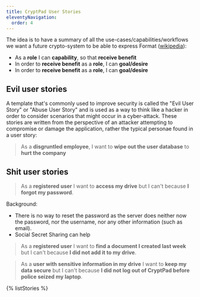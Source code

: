 ```yaml
---
title: CryptPad User Stories
eleventyNavigation:
  order: 4
---
```



The idea is to have a summary of all the use-cases/capabilities/workflows we
want a future crypto-system to be able to express Format
([wikipedia](https://en.wikipedia.org/wiki/User_story#Common_templates)):

* As a **role** I can **capability**, so that **receive benefit**
* In order to **receive benefit** as a **role**, I can **goal/desire**
* In order to **receive benefit** as a **role**, I can **goal/desire**

## Evil user stories

A template that's commonly used to improve security is called the "Evil User
Story" or "Abuse User Story" and is used as a way to think like a hacker in
order to consider scenarios that might occur in a cyber-attack. These stories
are written from the perspective of an attacker attempting to compromise or
damage the application, rather the typical personae found in a user story:
> As a **disgruntled employee**, I want to **wipe out the user database** to
> **hurt the company**

## Shit user stories

> As a **registered user** I want to **access my drive** but I can't because **I
> forgot my password**.

Background:

* There is no way to reset the password as the server does neither now the
  password, nor the username, nor any other information (such as email).
* Social Secret Sharing can help

> As a **registered user** I want to **find a document I created last week** but
> I can't because **I did not add it to my drive**.

> As a **user with sensitive information in my drive** I want to **keep my data
> secure** but I can't because **I did not log out of CryptPad before police
> seized my laptop**.


{% listStories %}

<!-- {% for story in collections.user-stories %} -->
<!--   {{ story.url }} -->
<!-- {% endfor %} -->

<!-- 
* [Honest user stories](<./CryptPad User Stories/Honest user stories/>)
  * [Security for a single user](<./CryptPad User Stories/Honest user stories/Security for a single user/>)
    * [Passwords](<./CryptPad User Stories/Honest user stories/Security for a single user/Passwords/>)
    * [Session expiration](<./CryptPad User Stories/Honest user stories/Security for a single user/Session expiration/>)
    * [Uncorrelated ownership](<./CryptPad User Stories/Honest user stories/Security for a single user/Uncorrelated ownership/>)
  * [Verified client code](<./CryptPad User Stories/Honest user stories/Verified client code/>)
  * [Ciphersuites](<./CryptPad User Stories/Honest user stories/Ciphersuites/>)
  * [Guest ownership](<./CryptPad User Stories/Honest user stories/Guest ownership/>)
  * [Collaboration](<./CryptPad User Stories/Honest user stories/Collaboration/>)
    * [Explicit membership](<./CryptPad User Stories/Honest user stories/Collaboration/Explicit membership/>)
    * [Delegated upload quotas](<./CryptPad User Stories/Honest user stories/Collaboration/Delegated upload quotas/>)
    * [Guest participation](<./CryptPad User Stories/Honest user stories/Collaboration/Guest participation/>)
    * [Contributor attribution](<./CryptPad User Stories/Honest user stories/Collaboration/Contributor attribution/>)
    * [Account verification](<./CryptPad User Stories/Honest user stories/Collaboration/Account verification/>)
  * [Share/Access](<./CryptPad User Stories/Honest user stories/ShareAccess/>)
    * [Sharing over insecure channels](<./CryptPad User Stories/Honest user stories/ShareAccess/Sharing over insecure channels/>)
    * [Revokable links](<./CryptPad User Stories/Honest user stories/ShareAccess/Revokable links/>)
    * [Traitor tracing](<./CryptPad User Stories/Honest user stories/ShareAccess/Traitor tracing/>)
    * [Bulk settings updates](<./CryptPad User Stories/Honest user stories/ShareAccess/Bulk settings updates/>)
    * [Protecting history](<./CryptPad User Stories/Honest user stories/ShareAccess/Protecting history/>)
    * [Access History](<./CryptPad User Stories/Honest user stories/ShareAccess/Access History/>)
  * [Handy Features](<./CryptPad User Stories/Honest user stories/Handy Features/>)
    * [Full-text search](<./CryptPad User Stories/Honest user stories/Handy Features/Full-text search/>)
    * [Efficient smartphone login](<./CryptPad User Stories/Honest user stories/Handy Features/Efficient smartphone login/>)
    * [Document format upgrade](<./CryptPad User Stories/Honest user stories/Handy Features/Document format upgrade/>)
    * [Resume file upload/download](<./CryptPad User Stories/Honest user stories/Handy Features/Resume file uploaddownload/>)
    * [File system sync](<./CryptPad User Stories/Honest user stories/Handy Features/File system sync/>)
    * [CLI API](<./CryptPad User Stories/Honest user stories/Handy Features/CLI API/>)
    * [Private Message notifications](<./CryptPad User Stories/Honest user stories/Handy Features/Private Message notifications/>)
    * [Stable server connection](<./CryptPad User Stories/Honest user stories/Handy Features/Stable server connection/>)
  * [Teams](<./CryptPad User Stories/Honest user stories/Teams/>)
    * [Bulk team onboarding](<./CryptPad User Stories/Honest user stories/Teams/Bulk team onboarding/>)
    * [Privileges and Roles](<./CryptPad User Stories/Honest user stories/Teams/Privileges and Roles/>)
* [Admin stories](<./CryptPad User Stories/Admin stories/>)
  * [Limited account creation](<./CryptPad User Stories/Admin stories/Limited account creation/>)
  * [Admin onboarding](<./CryptPad User Stories/Admin stories/Admin onboarding/>)
* [Evil user stories](<./CryptPad User Stories/Evil user stories/>)
  * [Account impersonation](<./CryptPad User Stories/Evil user stories/Account impersonation/>)
  * [Malicious javascript](<./CryptPad User Stories/Evil user stories/Malicious javascript/>)
    * [Malicious JS - DNS variant](<./CryptPad User Stories/Evil user stories/Malicious javascript/Malicious JS - DNS variant/>)
  * [Honeypot operator](<./CryptPad User Stories/Evil user stories/Honeypot operator/>)
  * [Police informant](<./CryptPad User Stories/Evil user stories/Police informant/>)
  * [Terrorist cells](<./CryptPad User Stories/Evil user stories/Terrorist cells/>)
* [Shit user stories](<./CryptPad User Stories/Shit user stories/>)
  * [Ownership](<./CryptPad User Stories/Shit user stories/Ownership/>)
  * [Loading docs on mobile](<./CryptPad User Stories/Shit user stories/Loading docs on mobile/>)
  * ["Access lists" without "access"](<./CryptPad User Stories/Shit user stories/Access lists without access/>)
  * [Uncertain folder membership](<./CryptPad User Stories/Shit user stories/Uncertain folder membership/>)
* [Developer stories](<./CryptPad User Stories/Developer stories/>)
  * [Feature telemetry](<./CryptPad User Stories/Developer stories/Feature telemetry/>)
* [Business stories](<./CryptPad User Stories/Business stories/>)
  * [Legal operation](<./CryptPad User Stories/Business stories/Legal operation/>)
  * [Instance telemetry](<./CryptPad User Stories/Business stories/Instance telemetry/>) -->

